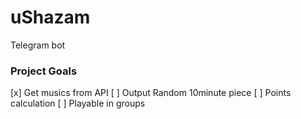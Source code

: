 # uShazam
Telegram bot

### Project Goals
[x] Get musics from API
[ ] Output Random 10minute piece
[ ] Points calculation
[ ] Playable in groups